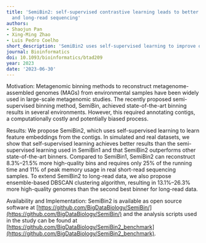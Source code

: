 ```yaml
---
title: 'SemiBin2: self-supervised contrastive learning leads to better MAGs for short-
  and long-read sequencing'
authors:
- Shaojun Pan
- Xing-Ming Zhao
- Luis Pedro Coelho
short_description: 'SemiBin2 uses self-supervised learning to improve on SemiBin1. It additionally adds support for long-read sequencing data.'
journal: Bioinformatics
doi: 10.1093/bioinformatics/btad209
year: 2023
date: '2023-06-30'
---
```

Motivation: Metagenomic binning methods to reconstruct metagenome-assembled genomes (MAGs) from environmental samples have been widely used in large-scale metagenomic studies. The recently proposed semi-supervised binning method, SemiBin, achieved state-of-the-art binning results in several environments. However, this required annotating contigs, a computationally costly and potentially biased process.

Results: We propose SemiBin2, which uses self-supervised learning to learn feature embeddings from the contigs. In simulated and real datasets, we show that self-supervised learning achieves better results than the semi-supervised learning used in SemiBin1 and that SemiBin2 outperforms other state-of-the-art binners. Compared to SemiBin1, SemiBin2 can reconstruct 8.3%–21.5% more high-quality bins and requires only 25% of the running time and 11% of peak memory usage in real short-read sequencing samples. To extend SemiBin2 to long-read data, we also propose ensemble-based DBSCAN clustering algorithm, resulting in 13.1%–26.3% more high-quality genomes than the second best binner for long-read data.

Availability and Implementation: SemiBin2 is available as open source software at [https://github.com/BigDataBiology/SemiBin/](https://github.com/BigDataBiology/SemiBin/) and the analysis scripts used in the study can be found at [https://github.com/BigDataBiology/SemiBin2_benchmark](https://github.com/BigDataBiology/SemiBin2_benchmark).
